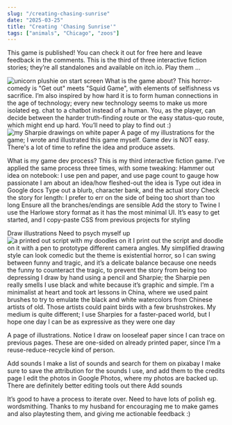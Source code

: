 ```yaml
---
slug: "/creating-chasing-sunrise"
date: "2025-03-25"
title: "Creating 'Chasing Sunrise'"
tags: ["animals", "Chicago", "zoos"]
---
```


This game is published! You can check it out for free here and leave feedback in the comments.
This is the third of three interactive fiction stories; they’re all standalones and available on itch.io. Play them …

<img src='/unicorn_start.jpg' alt='unicorn plushie on start screen' />
What is the game about?
This horror-comedy is "Get out" meets "Squid Game", with elements of selfishness vs sacrifice. I’m also inspired by how hard it is to form human connections in the age of technology; every new technology seems to make us more isolated eg. chat to a chatbot instead of a human.
You, as the player, can decide between the harder truth-finding route or the easy status-quo route, which might end up hard. You’ll need to play to find out :)

<img src='/drawings.png' alt='my Sharpie drawings on white paper' />
A page of my illustrations for the game; I wrote and illustrated this game myself. Game dev is NOT easy. There's a lot of time to refine the idea and produce assets.

What is my game dev process?
This is my third interactive fiction game. I’ve applied the same process three times, with some tweaking:
Hammer out idea on notebook:
I use pen and paper, and use page count to gauge how passionate I am about an idea/how fleshed-out the idea is
Type out idea in Google docs
Type out a blurb, character bank, and the actual story
Check the story for length: I prefer to err on the side of being too short than too long
Ensure all the branches/endings are sensible
Add the story to Twine
I use the Harlowe story format as it has the most minimal UI. It’s easy to get started, and I copy-paste CSS from previous projects for styling

Draw illustrations
Need to psych myself up
<img src='/script.png' alt='a printed out script with my doodles on it' />
I print out the script and doodle on it with a pen to prototype different camera angles. My simplified drawing style can look comedic but the theme is existential horror, so I can swing between funny and tragic, and it’s a delicate balance because one needs the funny to counteract the tragic, to prevent the story from being too depressing
I draw by hand using a pencil and Sharpie; the Sharpie pen really smells
I use black and white because it’s graphic and simple. I’m a minimalist at heart and took art lessons in China, where we used paint brushes to try to emulate the black and white watercolors from Chinese artists of old. Those artists could paint birds with a few brushstrokes. My medium is quite different; I use Sharpies for a faster-paced world, but I hope one day I can be as expressive as they were one day

A page of illustrations. Notice I draw on looseleaf paper since I can trace on previous pages. These are one-sided on already printed paper, since I’m a reuse-reduce-recycle kind of person.

Add sounds
I make a list of sounds and search for them on pixabay
I make sure to save the attribution for the sounds I use, and add them to the credits page
I edit the photos in Google Photos, where my photos are backed up. There are definitely better editing tools out there
Add sounds

It’s good to have a process to iterate over.
Need to have lots of polish eg. wordsmithing.
Thanks to my husband for encouraging me to make games and also playtesting them, and giving me actionable feedback :)

